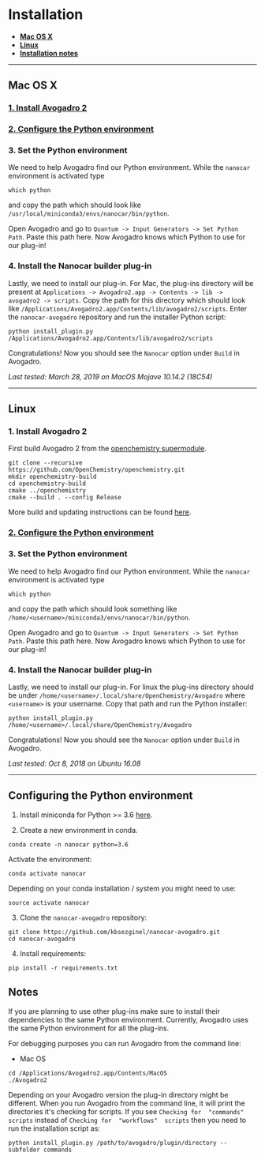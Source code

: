 # Installation

- **[Mac OS X](#mac-os-x)**
- **[Linux](#linux)**
- **[Installation notes](#notes)**

--------------------

## Mac OS X
### [1. Install Avogadro 2](https://www.openchemistry.org/downloads/)
### [2. Configure the Python environment](#configuring-the-python-environment)
### 3. Set the Python environment
We need to help Avogadro find our Python environment.
While the `nanocar` environment is activated type
```
which python
```
and copy the path which should look like `/usr/local/miniconda3/envs/nanocar/bin/python`.

Open Avogadro and go to `Quantum -> Input Generators -> Set Python Path`.
Paste this path here. Now Avogadro knows which Python to use for our plug-in!

### 4. Install the Nanocar builder plug-in
Lastly, we need to install our plug-in. For Mac, the plug-ins directory will be present at
`Applications -> Avogadro2.app -> Contents -> lib -> avogadro2 -> scripts`.
Copy the path for this directory which should look like
`/Applications/Avogadro2.app/Contents/lib/avogadro2/scripts`.
Enter the `nanocar-avogadro` repository and run the installer Python script:
```
python install_plugin.py /Applications/Avogadro2.app/Contents/lib/avogadro2/scripts
```
Congratulations! Now you should see the `Nanocar` option under `Build` in Avogadro.

*Last tested: March 28, 2019 on MacOS Mojave 10.14.2 (18C54)*

--------------------

## Linux
### 1. Install Avogadro 2
First build Avogadro 2 from the [openchemistry supermodule](https://github.com/OpenChemistry/openchemistry).
```
git clone --recursive https://github.com/OpenChemistry/openchemistry.git
mkdir openchemistry-build
cd openchemistry-build
cmake ../openchemistry
cmake --build . --config Release
```
More build and updating instructions can be found [here](http://wiki.openchemistry.org/Build).

### [2. Configure the Python environment](#configuring-the-python-environment)
### 3. Set the Python environment
We need to help Avogadro find our Python environment.
While the `nanocar` environment is activated type
```
which python
```
and copy the path which should look something like
`/home/<username>/miniconda3/envs/nanocar/bin/python`.

Open Avogadro and go to `Quantum -> Input Generators -> Set Python Path`.
Paste this path here. Now Avogadro knows which Python to use for our plug-in!

### 4. Install the Nanocar builder plug-in
Lastly, we need to install our plug-in. For linux the plug-ins directory should
be under `/home/<username>/.local/share/OpenChemistry/Avogadro` where
`<username>` is your username. Copy that path and run the Python installer:
```
python install_plugin.py /home/<username>/.local/share/OpenChemistry/Avogadro
```
Congratulations! Now you should see the `Nanocar` option under `Build` in Avogadro.

*Last tested: Oct 8, 2018 on Ubuntu 16.08*

----------------------

## Configuring the Python environment
1. Install miniconda for Python >= 3.6 [here](https://docs.conda.io/en/latest/miniconda.html).

2. Create a new environment in conda.
```
conda create -n nanocar python=3.6
```
Activate the environment:
```
conda activate nanocar
```
Depending on your conda installation / system you might need to use:
```
source activate nanocar
```

3. Clone the `nanocar-avogadro` repository:
```
git clone https://github.com/kbsezginel/nanocar-avogadro.git
cd nanocar-avogadro
```

4. Install requirements:
```
pip install -r requirements.txt
```

## Notes
If you are planning to use other plug-ins make sure to install their dependencies
to the same Python environment. Currently, Avogadro uses the same Python environment
for all the plug-ins.

For debugging purposes you can run Avogadro from the command line:
- Mac OS
```
cd /Applications/Avogadro2.app/Contents/MacOS
./Avogadro2
```

Depending on your Avogadro version the plug-in directory might be different.
When you run Avogadro from the command line, it will print the directories
it's checking for scripts. If you see `Checking for  "commands"  scripts` instead
of `Checking for  "workflows"  scripts` then you need to run the installation
script as:
```
python install_plugin.py /path/to/avogadro/plugin/directory --subfolder commands
```
